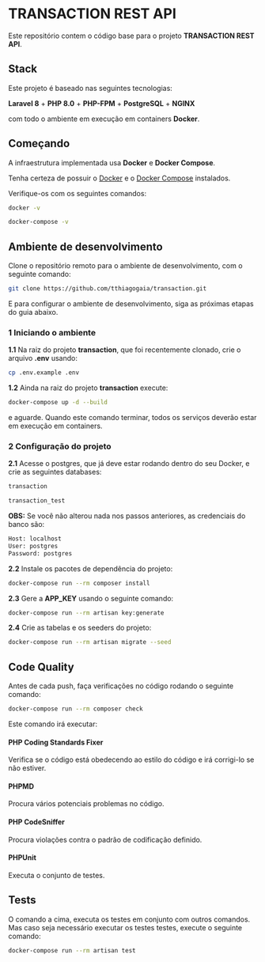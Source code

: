 # TRANSACTION REST API
Este repositório contem o código base para o projeto **TRANSACTION REST API**.

## Stack

Este projeto é baseado nas seguintes tecnologias:

**Laravel 8** + **PHP 8.0** + **PHP-FPM** + **PostgreSQL** + **NGINX**

com todo o ambiente em execução em containers **Docker**.

## Começando

A infraestrutura implementada usa **Docker** e **Docker Compose**.

Tenha certeza de possuir o [Docker](https://www.docker.com/) e o [Docker Compose](https://docs.docker.com/compose/install/) instalados.

Verifique-os com os seguintes comandos:
```bash
docker -v
```
```bash
docker-compose -v
```

## Ambiente de desenvolvimento

Clone o repositório remoto para o ambiente de desenvolvimento, com o seguinte comando:
```bash
git clone https://github.com/tthiagogaia/transaction.git
```

E para configurar o ambiente de desenvolvimento, siga as próximas etapas do guia abaixo.

### 1 Iniciando o ambiente

**1.1** Na raiz do projeto **transaction**, que foi recentemente clonado, crie o arquivo **.env** usando:
```bash
cp .env.example .env
```

**1.2** Ainda na raiz do projeto **transaction** execute:
```bash
docker-compose up -d --build
```

e aguarde. Quando este comando terminar, todos os serviços deverão estar em execução em containers.

### 2 Configuração do projeto

**2.1** Acesse o postgres, que já deve estar rodando dentro do seu Docker, e crie as seguintes databases:
```bash
transaction
```
```bash
transaction_test
```

**OBS:** Se você não alterou nada nos passos anteriores, as credenciais do banco são:
```bash
Host: localhost
User: postgres
Password: postgres
```

**2.2** Instale os pacotes de dependência do projeto:
```bash
docker-compose run --rm composer install
```

**2.3** Gere a **APP_KEY** usando o seguinte comando:
```bash
docker-compose run --rm artisan key:generate
```

**2.4** Crie as tabelas e os seeders do projeto:

```bash
docker-compose run --rm artisan migrate --seed
```

## Code Quality

Antes de cada push, faça verificações no código rodando o seguinte comando:

```bash
docker-compose run --rm composer check
```

Este comando irá executar:

#### PHP Coding Standards Fixer

Verifica se o código está obedecendo ao estilo do código e irá corrigi-lo se não estiver.

#### PHPMD

Procura vários potenciais problemas no código.

#### PHP CodeSniffer

Procura violações contra o padrão de codificação definido.

#### PHPUnit

Executa o conjunto de testes.

## Tests
O comando a cima, executa os testes em conjunto com outros comandos. Mas caso seja
necessário executar os testes testes, execute o seguinte comando:

```bash
docker-compose run --rm artisan test
```
